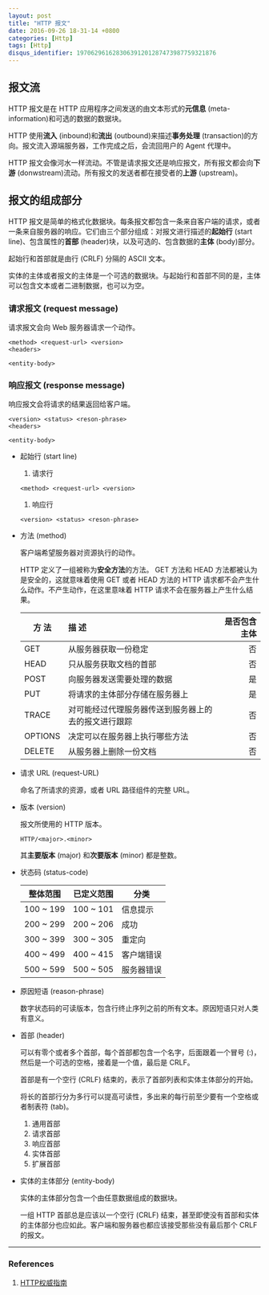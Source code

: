 ```yaml
---
layout: post
title: "HTTP 报文"
date: 2016-09-26 18-31-14 +0800
categories: [Http]
tags: [Http]
disqus_identifier: 197062961628306391201287473987759321876
---
```


## 报文流

HTTP 报文是在 HTTP 应用程序之间发送的由文本形式的**元信息** (meta-information)和可选的数据的数据块。

HTTP 使用**流入** (inbound)和**流出** (outbound)来描述**事务处理** (transaction)的方向。报文流入源端服务器，工作完成之后，会流回用户的 Agent 代理中。

HTTP 报文会像河水一样流动。不管是请求报文还是响应报文，所有报文都会向**下游** (donwstream)流动。所有报文的发送者都在接受者的**上游** (upstream)。

## 报文的组成部分

HTTP 报文是简单的格式化数据块。每条报文都包含一条来自客户端的请求，或者一条来自服务器的响应。它们由三个部分组成：对报文进行描述的**起始行** (start line)、包含属性的**首部** (header)块，以及可选的、包含数据的**主体** (body)部分。

起始行和首部就是由行 (CRLF) 分隔的 ASCII 文本。

实体的主体或者报文的主体是一个可选的数据块。与起始行和首部不同的是，主体可以包含文本或者二进制数据，也可以为空。

### 请求报文 (request message)

请求报文会向 Web 服务器请求一个动作。

```
<method> <request-url> <version>
<headers>

<entity-body>
```

### 响应报文 (response message)

响应报文会将请求的结果返回给客户端。

```
<version> <status> <reson-phrase>
<headers>

<entity-body>
```

- 起始行 (start line)
    1. 请求行

    ```
    <method> <request-url> <version>
    ```

    1. 响应行

    ```
    <version> <status> <reson-phrase>
    ```

- 方法 (method)

    客户端希望服务器对资源执行的动作。

    HTTP 定义了一组被称为**安全方法**的方法。 GET 方法和 HEAD 方法都被认为是安全的，这就意味着使用 GET 或者 HEAD 方法的 HTTP 请求都不会产生什么动作。不产生动作，在这里意味着 HTTP 请求不会在服务器上产生什么结果。


    | 方 法     | 描 述           | 是否包含主体 |
    | ---------------------- |:-------------| -----:|
    | GET       | 从服务器获取一份稳定        |   否 |
    | HEAD      | 只从服务获取文档的首部      |   否 |
    | POST      | 向服务器发送需要处理的数据      |   是 |
    | PUT      | 将请求的主体部分存储在服务器上      |   是 |
    | TRACE      | 对可能经过代理服务器传送到服务器上的去的报文进行跟踪      |   否 |
    | OPTIONS      | 决定可以在服务器上执行哪些方法      |   否 |
    | DELETE      | 从服务器上删除一份文档      |   否 |

- 请求 URL (request-URL)

    命名了所请求的资源，或者 URL 路径组件的完整 URL。

- 版本 (version)

    报文所使用的 HTTP 版本。

    ```
    HTTP/<major>.<minor>
    ```

    其**主要版本** (major) 和**次要版本** (minor) 都是整数。

- 状态码 (status-code)

   | 整体范围 | 已定义范围 | 分类 |
   |----------| ---------  | ----|
   | 100 ~ 199 | 100 ~ 101 | 信息提示 | 
   | 200 ~ 299 | 200 ~ 206 | 成功| 
   | 300 ~ 399 | 300 ~ 305 | 重定向| 
   | 400 ~ 499 | 400 ~ 415 | 客户端错误| 
   | 500 ~ 599 | 500 ~ 505 | 服务器错误| 

- 原因短语 (reason-phrase)

    数字状态码的可读版本，包含行终止序列之前的所有文本。原因短语只对人类有意义。

- 首部 (header)

    可以有零个或者多个首部，每个首部都包含一个名字，后面跟着一个冒号 (:)，然后是一个可选的空格，接着是一个值，最后是 CRLF。

    首部是有一个空行 (CRLF) 结束的，表示了首部列表和实体主体部分的开始。

    将长的首部行分为多行可以提高可读性，多出来的每行前至少要有一个空格或者制表符 (tab)。

    1. 通用首部
    1. 请求首部
    1. 响应首部
    1. 实体首部
    1. 扩展首部

- 实体的主体部分 (entity-body)

    实体的主体部分包含一个由任意数据组成的数据块。

    一组 HTTP 首部总是应该以一个空行 (CRLF) 结束，甚至即使没有首部和实体的主体部分也应如此。客户端和服务器也都应该接受那些没有最后那个 CRLF 的报文。

- - -

### References

1. [HTTP权威指南](https://www.amazon.cn/HTTP%E6%9D%83%E5%A8%81%E6%8C%87%E5%8D%97-%E5%90%89%E5%B0%94%E5%88%A9/dp/B008XFDQ14/ref=sr_1_1?ie=UTF8&qid=1474890436&sr=8-1&keywords=http+%E6%9D%83%E5%A8%81%E6%8C%87%E5%8D%97)
